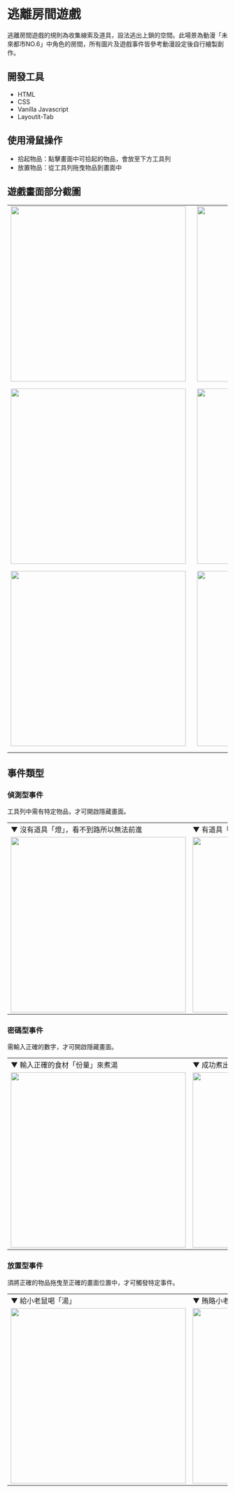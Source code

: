 # 逃離房間遊戲
逃離房間遊戲的規則為收集線索及道具，設法逃出上鎖的空間。此場景為動漫「未來都市NO.6」中角色的房間，所有圖片及遊戲事件皆參考動漫設定後自行繪製創作。

## 開發工具
* HTML
* CSS
* Vanilla Javascript
* Layoutit-Tab

## 使用滑鼠操作
* 拾起物品：點擊畫面中可拾起的物品，會放至下方工具列
* 放置物品：從工具列拖曳物品到畫面中

## 遊戲畫面部分截圖
<table>
  <tr>
    <td>
      <img src="https://i.imgur.com/ps3sYhR.png" width="400" style="margin:0 10px 10px 0">
    </td>
    <td>
      <img src="https://i.imgur.com/ywqkSFa.png" width="400" style="margin:0 10px 10px 0">
    </td>
  </tr>
  <tr>
    <td>
      <img src="https://i.imgur.com/IkJ62GL.png" width="400" style="margin:0 10px 10px 0">
    </td>
    <td>
      <img src="https://i.imgur.com/CZUH3io.png" width="400" style="margin:0 10px 10px 0">
    </td>
  </tr>
  <tr>
    <td>
      <img src="https://i.imgur.com/VpdVNO5.png" width="400" style="margin:0 10px 10px 0">
    </td>
    <td>
      <img src="https://i.imgur.com/275ZWAk.png" width="400" style="margin:0 10px 10px 0">
    </td>
  </tr>
</table>


## 事件類型

### 偵測型事件
工具列中需有特定物品，才可開啟隱藏畫面。

<table>
  <tr>
    <td>▼ 沒有道具「燈」，看不到路所以無法前進</td>
    <td>▼ 有道具「燈」，可進入左右通道</td>
  </tr>
  <tr>
    <td>
      <img src="https://i.imgur.com/fr9g7IB.png" width="400">
    </td>
    <td>
      <img src="https://i.imgur.com/2Q71XvQ.png" width="400">
    </td>
  </tr>
</table>


### 密碼型事件
需輸入正確的數字，才可開啟隱藏畫面。

<table>
  <tr>
    <td>▼ 輸入正確的食材「份量」來煮湯</td>
    <td>▼ 成功煮出能喝的湯，才能進入隱藏畫面</td>
  </tr>
  <tr>
    <td>
      <img src="https://i.imgur.com/kqtjSeo.png" width="400">
    </td>
    <td>
      <img src="https://i.imgur.com/Xs5TzLF.png" width="400">
    </td>
  </tr>
</table>

### 放置型事件
須將正確的物品拖曳至正確的畫面位置中，才可觸發特定事件。

<table>
  <tr>
    <td>▼ 給小老鼠喝「湯」</td>
    <td>▼ 賄賂小老鼠，才能獲得「小老鼠」的幫助喔！</td>
  </tr>
  <tr>
    <td>
      <img src="https://i.imgur.com/scbg0an.png" width="400">
    </td>
    <td>
      <img src="https://i.imgur.com/hMUESyo.png" width="400">
    </td>
  </tr>
</table>
